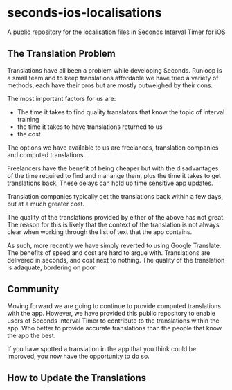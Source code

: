 # seconds-ios-localisations
A public repository for the localisation files in Seconds Interval Timer for iOS

## The Translation Problem

Translations have all been a problem while developing Seconds. Runloop is a small team and to keep translations affordable we have tried a variety of methods, each have their pros but are mostly outweighed by their cons.

The most important factors for us are:
- The time it takes to find quality translators that know the topic of interval training
- the time it takes to have translations returned to us
- the cost

The options we have available to us are freelances, translation companies and computed translations.

Freelancers have the benefit of being cheaper but with the disadvantages of the time required to find and manange them, plus the time it takes to get translations back. These delays can hold up time sensitive app updates.

Translation companies typically get the translations back within a few days, but at a much greater cost.

The quality of the translations provided by either of the above has not great. The reason for this is likely that the context of the translation is not always clear when working through the list of text that the app contains.

As such, more recently we have simply reverted to using Google Translate. The benefits of speed and cost are hard to argue with. Translations are delivered in seconds, and cost next to nothing. The quality of the translation is adaquate, bordering on poor. 

## Community

Moving forward we are going to continue to provide computed translations with the app. However, we have provided this public repository to enable users of Seconds Interval Timer to contribute to the translations within the app. Who better to provide accurate translations than the people that know the app the best. 

If you have spotted a translation in the app that you think could be improved, you now have the opportunity to do so.

## How to Update the Translations

